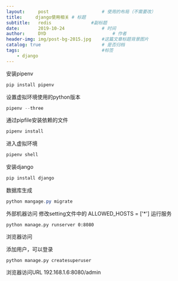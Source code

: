 ```yaml
---
layout:     post   				    # 使用的布局（不需要改）
title:     django使用相关 # 标题
subtitle:   redis               #副标题
date:       2019-10-24 				# 时间
author:     DYD 						# 作者
header-img: img/post-bg-2015.jpg 	#这篇文章标题背景图片
catalog: true 						# 是否归档
tags:								#标签
    - django
---
```


安装pipenv
```powershell
pip install pipenv
```
设置虚拟环境使用的python版本

```powershell
pipenv --three
```
通过pipfile安装依赖的文件

```powershell
pipenv install 
```
进入虚拟环境

```powershell
pipenv shell
```
安装django

```powershell
pip install django
```
数据库生成
```powershell
python mangage.py migrate
```
外部机器访问
修改setting文件中的
ALLOWED_HOSTS = ['*']
运行服务

```shell
python manage.py runserver 0:8080
```
浏览器访问

添加用户，可以登录

```shell
python manage.py createsuperuser
```

浏览器访问URL
192.168.1.6:8080/admin
